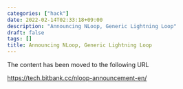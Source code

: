 ```yaml
---
categories: ["hack"]
date: 2022-02-14T02:33:18+09:00
description: "Announcing NLoop, Generic Lightning Loop"
draft: false
tags: []
title: Announcing NLoop, Generic Lightning Loop
---
```


The content has been moved to the following URL

<a href="https://tech.bitbank.cc/nloop-announcement-en/">https://tech.bitbank.cc/nloop-announcement-en/</a>
